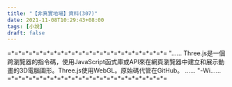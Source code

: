 ```yaml
---
title: "【非真實地場】資料(307)"
date: 2021-11-08T10:29:43+08:00
tags: [小說]
draft: false
---
```


=\*=\*=\*=\*=\*=\*=\*=\*=\*=\*=\*=\*=\*=\*=\*=\*=\*=\*=\*=\*=\*=\*= 
"......  Three.js是一個跨瀏覽器的指令碼，使用JavaScript函式庫或API來在網頁瀏覽器中建立和展示動畫的3D電腦圖形。Three.js使用WebGL。原始碼代管在GitHub。 ...... "-Wi......        
=\*=\*=\*=\*=\*=\*=\*=\*=\*=\*=\*=\*=\*=\*=\*=\*=\*=\*=\*=\*=\*=\*=  